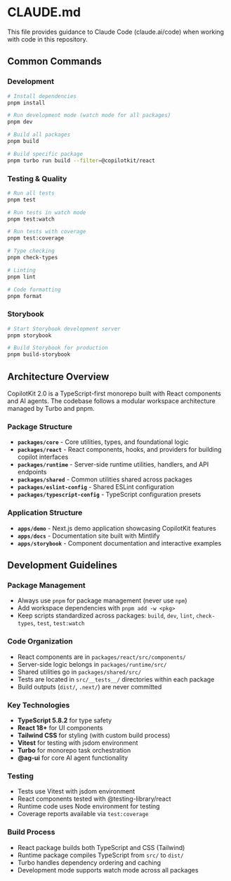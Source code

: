# CLAUDE.md

This file provides guidance to Claude Code (claude.ai/code) when working with code in this repository.

## Common Commands

### Development
```bash
# Install dependencies
pnpm install

# Run development mode (watch mode for all packages)
pnpm dev

# Build all packages
pnpm build

# Build specific package
pnpm turbo run build --filter=@copilotkit/react
```

### Testing & Quality
```bash
# Run all tests
pnpm test

# Run tests in watch mode
pnpm test:watch

# Run tests with coverage
pnpm test:coverage

# Type checking
pnpm check-types

# Linting
pnpm lint

# Code formatting
pnpm format
```

### Storybook
```bash
# Start Storybook development server
pnpm storybook

# Build Storybook for production
pnpm build-storybook
```

## Architecture Overview

CopilotKit 2.0 is a TypeScript-first monorepo built with React components and AI agents. The codebase follows a modular workspace architecture managed by Turbo and pnpm.

### Package Structure

- **`packages/core`** - Core utilities, types, and foundational logic
- **`packages/react`** - React components, hooks, and providers for building copilot interfaces
- **`packages/runtime`** - Server-side runtime utilities, handlers, and API endpoints
- **`packages/shared`** - Common utilities shared across packages
- **`packages/eslint-config`** - Shared ESLint configuration
- **`packages/typescript-config`** - TypeScript configuration presets

### Application Structure

- **`apps/demo`** - Next.js demo application showcasing CopilotKit features
- **`apps/docs`** - Documentation site built with Mintlify
- **`apps/storybook`** - Component documentation and interactive examples

## Development Guidelines

### Package Management
- Always use `pnpm` for package management (never use `npm`)
- Add workspace dependencies with `pnpm add -w <pkg>`
- Keep scripts standardized across packages: `build`, `dev`, `lint`, `check-types`, `test`, `test:watch`

### Code Organization
- React components are in `packages/react/src/components/`
- Server-side logic belongs in `packages/runtime/src/`
- Shared utilities go in `packages/shared/src/`
- Tests are located in `src/__tests__/` directories within each package
- Build outputs (`dist/`, `.next/`) are never committed

### Key Technologies
- **TypeScript 5.8.2** for type safety
- **React 18+** for UI components
- **Tailwind CSS** for styling (with custom build process)
- **Vitest** for testing with jsdom environment
- **Turbo** for monorepo task orchestration
- **@ag-ui** for core AI agent functionality

### Testing
- Tests use Vitest with jsdom environment
- React components tested with @testing-library/react
- Runtime code uses Node environment for testing
- Coverage reports available via `test:coverage`

### Build Process
- React package builds both TypeScript and CSS (Tailwind)
- Runtime package compiles TypeScript from `src/` to `dist/`
- Turbo handles dependency ordering and caching
- Development mode supports watch mode across all packages